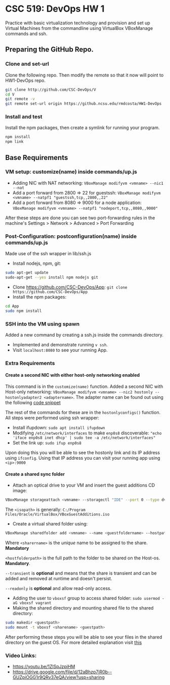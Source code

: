 # CSC 519: DevOps HW 1

Practice with basic virtualization technology and provision and set up Virtual Machines from the commandline using VirtualBox VBoxManage commands and ssh.

## Preparing the GitHub Repo.

### Clone and set-url

Clone the following repo. Then modify the remote so that it now will point to HW1-DevOps repo.

```bash
git clone http://github.com/CSC-DevOps/V
cd V
git remote -v
git remote set-url origin https://github.ncsu.edu/rmdcosta/HW1-DevOps
```

### Install and test

Install the npm packages, then create a symlink for running your program.
```bash
npm install
npm link
```

## Base Requirements

### VM setup: customize(name) inside commands/up.js

* Adding NIC with NAT networking: `VBoxManage modifyvm <vmname> --nic1 --nat`
* Add a port forward from 2800 => 22 for guestssh: `VBoxManage modifyvm <vmname> --natpf1 "guestssh,tcp,,2800,,22"`
* Add a port forward from 8080 => 9000 for a node application: `VBoxManage modifyvm <vmname> --natpf1 "nodeport,tcp,,8080,,9000"`

After these steps are done you can see two port-forwarding rules in the machine's Settings > Network > Advanced > Port Forwarding

### Post-Configuration: postconfiguration(name) inside commands/up.js
Made use of the ssh wrapper in lib/ssh.js

* Install nodejs, npm, git: 
```bash
sudo apt-get update
sudo-apt-get --yes install npm nodejs git
```
* Clone https://github.com/CSC-DevOps/App: `git clone https://github.com/CSC-DevOps/App`
* Install the npm packages: 
```bash
cd App
sudo npm install
```

### SSH into the VM using spawn

Added a new command by creating a ssh.js inside the commands directory. 

* Implemented and demonstrate running `v ssh`.
* Visit `localhost:8080` to see your running App.

### Extra Requirements

#### Create a second NIC with either host-only networking enabled
This command is in the `customize(name)` function. Added a second NIC with Host-only networking: `VBoxManage modifyvm <vmname> --nic2 hostonly --hostonlyadapter2 <adaptername>`.
The adapter name can be found out using the following [code snippet](https://stackoverflow.com/c/ncsu/questions/1315/1316#1316)

The rest of the commands for these are in the `hostonlyconfigs()` function. All steps were performed using ssh wrapper:
* Install ifupdown: `sudo apt install ifupdown`
* Modifying `/etc/network/interfaces` to make `enp0s8` discoverable: `"echo 'iface enp0s8 inet dhcp' | sudo tee -a /etc/network/interfaces"`
* Set the link up: `sudo ifup enp0s8`

Upon doing this you will be able to see the hostonly link and its IP address using `ifconfig`. Using that IP address you can visit your running app using `<ip>:9000`

#### Create a shared sync folder
* Attach an optical drive to your VM and insert the guest additions CD image: 
```bash
VBoxManage storageattach <vmname> --storagectl "IDE" --port 0 --type dvdrive --medium <isopath> --device 1
``` 

The `<isopath>` is generally: `C:/Program Files/Oracle/VirtualBox/VBoxGuestAdditions.iso`

* Create a virtual shared folder using: 
```bash
VBoxManage sharedfolder add <vmname> --name <guestfoldername> --hostpath <hostfolderpath> --transient --readonly
```

   Where `<sharername>` is the *unique* name to be assigned to the share. **Mandatory** 
   
   `<hostfolderpath>` is the full path to the folder to be shared on the Host-os. **Mandatory**.
   
   `--transient` is **optional** and means that the share is transient and can be added and removed at runtime and doesn't persist. 
   
   `--readonly` is **optional** and allow read-only access.
   
* Adding the user to `vboxsf` group to access shared folder: `sudo usermod -aG vboxsf vagrant`
* Making the shared directory and mounting shared file to the shared directory:
```bash
sudo makedir <guestpath>
sudo mount -t vboxsf <sharename> <guestpath>
```

After performing these steps you will be able to see your files in the shared directory on the guest OS. For more detailed explanation visit [this](https://helpdeskgeek.com/virtualization/virtualbox-share-folder-host-guest/)

### Video Links:

* https://youtu.be/1ZlSpJzpiHM
* https://drive.google.com/file/d/12aBhzp7iR0b--GUZpiOGG1r9QRv37eQA/view?usp=sharing

